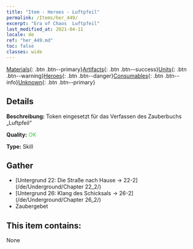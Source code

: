 ```yaml
---
title: "Item - Heroes - Luftpfeil"
permalink: /Items/her_449/
excerpt: "Era of Chaos  Luftpfeil"
last_modified_at: 2021-04-11
locale: de
ref: "her_449.md"
toc: false
classes: wide
---
```

 [Materials](/de/Items/){: .btn .btn--primary}[Artifacts](/de/Items/Artifacts/){: .btn .btn--success}[Units](/de/Items/Units/){: .btn .btn--warning}[Heroes](/de/Items/Heroes/){: .btn .btn--danger}[Consumables](/de/Items/Consumables/){: .btn .btn--info}[Unknown](/de/Items/Unknown/){: .btn .btn--primary}

## Details
 **Beschreibung:** Token eingesetzt für das Verfassen des Zauberbuchs „Luftpfeil“

 **Quality:** <span style="color: #32CD32">OK</span>

 **Type:** Skill

## Gather

*    [Untergrund 22: Die Straße nach Hause -> 22-2](/de/Underground/Chapter 22_2/) 
*    [Untergrund 26: Klang des Schicksals -> 26-2](/de/Underground/Chapter 26_2/) 
*    Zaubergebet 

## This item contains:

  None

